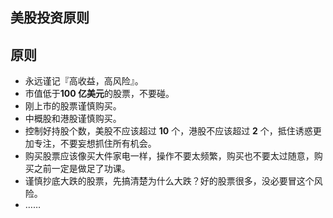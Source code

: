 美股投资原则
------------

##  原则

- 永远谨记『高收益，高风险』。
- 市值低于**100 亿美元**的股票，不要碰。
- 刚上市的股票谨慎购买。
- 中概股和港股谨慎购买。
- 控制好持股个数，美股不应该超过 **10** 个，港股不应该超过 **2** 个，抵住诱惑更加专注，不要妄想抓住所有机会。
- 购买股票应该像买大件家电一样，操作不要太频繁，购买也不要太过随意，购买之前一定是做足了功课。
- 谨慎抄底大跌的股票，先搞清楚为什么大跌？好的股票很多，没必要冒这个风险。
- ……
